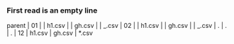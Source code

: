 ### First read is an empty line

parent
| 01
| | h1.csv
| | gh.csv
| | _.csv
| 02
| | h1.csv
| | gh.csv
| | _.csv
| .
| .
| .
| 12
| h1.csv
| gh.csv
| \*.csv
